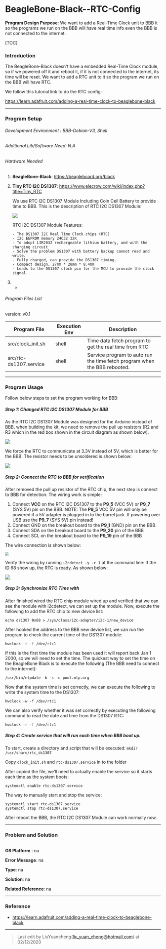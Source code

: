 # BeagleBone-Black--RTC-Config

**Program Design Purpose**: We want to add a Real-Time Clock unit to BBB it so the programs we run on the BBB will have real time info even the BBB is not connected to the internet. 

[TOC]

### Introduction

The BeagleBone-Black doesn't have a embedded Real-Time Clock module, so if we powered off it and reboot it, if it is not connected to the internet, its time will be reset. We want to add a RTC unit to it so the program we run on the BBB will have RTC. 

We follow this tutorial link to do the RTC config: 

https://learn.adafruit.com/adding-a-real-time-clock-to-beaglebone-black



------

### Program Setup

###### Development Environment : BBB-Debian-V3, Shell

###### Additional Lib/Software Need: N.A

###### Hardware Needed

1. **BeagleBone-Black**:  https://beagleboard.org/black

2. **Tiny RTC I2C DS1307**: https://www.elecrow.com/wiki/index.php?title=Tiny_RTC

   We use RTC I2C DS1307 Module Including Coin Cell Battery to provide time to BBB. This is the description of RTC I2C DS1307 Module:

   ![](doc/img/readme1.png)

   RTC I2C DS1307 Module Features: 

   ```
   - The DS1307 I2C Real Time Clock chips (RTC) 
   - I2C EEPROM memory 24C32 32K 
   - To adopt LIR2032 rechargeable lithium battery, and with the charging circuit 
   - Solve the problem DS1307 with battery backup cannot read and write.
   - Fully charged, can provide the DS1307 timing. 
   - Compact design, 27mm * 28mm * 8.4mm 
   - Leads to the DS1307 clock pin for the MCU to provide the clock signal.
   ```

3. -

###### Program Files List 

version: v0.1

| Program File           | Execution Env | Description                                                  |
| ---------------------- | ------------- | ------------------------------------------------------------ |
| src/clock_init.sh      | shell         | Time data fetch program to get the real time from RTC        |
| src/rtc-ds1307.service | shell         | Service program to auto run the time fetch program when the BBB rebooted. |



------

### Program Usage

Follow below steps to set the program working for BBB: 

##### Step 1: Changed RTC I2C DS1307 Module for BBB

As the RTC I2C DS1307 Module was designed for the Arduino instead of BBB, when building the kit, we need to remove the pull up resistors (R2 and R3 which in the red box shown in the circuit diagram as shown below). 

![](doc/img/readme2.png)



We force the RTC to communicate at 3.3V instead of 5V, which is better for the BBB. The resistor needs to be unsoldered is shown below: 

![](doc/img/readme3.png)



##### Step 2: Connect the RTC to BBB for verification

After removed the pull up resistor of the RTC chip, the next step is connect to BBB for detection. The wiring work is simple: 

1. Connect **VCC** on the RTC I2C DS1307 to the **P9_5** (VCC 5V) or **P9_7** (SYS 5V) pin on the BBB. NOTE: The **P9_5** VCC 5V pin will only be powered if a 5V adapter is plugged in to the barrel jack. If powering over USB use the **P9_7** (SYS 5V) pin instead! 
2. Connect GND on the breakout board to the **P9_1** (GND) pin on the BBB. 
3. Connect SDA on the breakout board to the **P9_20** pin of the BBB 
4. Connect SCL on the breakout board to the **P9_19** pin of the BBB

The wire connection is shown below: 

<img src="doc/img/readme4.png" style="zoom: 67%;" />

Verify the wiring by running `i2cdetect -y -r 1` at the command line: If the ID 68 show up, the RTC is ready. As shown below: 

![](doc/img/readme5.png)

##### Step 3: Synchronize RTC Time with

After finished wired the RTC chip module wired up and verified that we can see the module with i2cdetect, we can set up the module. Now, execute the following to add the RTC chip to new device list:

```
echo ds1307 0x68 > /sys/class/i2c-adapter/i2c-1/new_device
```

After hooked the address to the BBB new device list, we can run the program to check the current time of the DS1307 module: 

```
hwclock -r -f /dev/rtc1
```

If this is the first time the module has been used it will report back Jan 1 2000, so we will need to set the time. The quickest way to set the time on the BeagleBone Black is to execute the following (The BBB need to connect to the internet):

```
/usr/bin/ntpdate -b -s -u pool.ntp.org
```

Now that the system time is set correctly, we can execute the following to write the system time to the DS1307:

```
hwclock -w -f /dev/rtc1
```

We can also verify whether it was set correctly by executing the following command to read the date and time from the DS1307 RTC:

```
hwclock -r -f /dev/rtc1
```



##### Step 4: Create service that will run each time when BBB boot up. 

To start, create a directory and script that will be executed: `mkdir /usr/share/rtc_ds1307`

Copy `clock_init.sh` and `rtc-ds1307.service` in to the folder 

After copied the file, we'll need to actually enable the service so it starts each time as the system boots:

```
systemctl enable rtc-ds1307.service
```

The way to manually start and stop the service: 

```
systemctl start rtc-ds1307.service
systemctl stop rtc-ds1307.service
```

After reboot the BBB, the RTC I2C DS1307 Module can work normally now. 



------

### Problem and Solution

###### 

**OS Platform** : na

**Error Message**: na

**Type**: na

**Solution**: na

**Related Reference**:  na



------

### Reference 

- https://learn.adafruit.com/adding-a-real-time-clock-to-beaglebone-black



------

> Last edit by LiuYuancheng(liu_yuan_cheng@hotmail.com) at 02/12/2020

